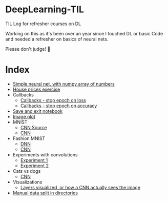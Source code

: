 # DeepLearning-TIL
TIL Log for refresher courses on DL

Working on this as it's been over an year since I touched DL or basic Code and needed a refresher on basics of neural nets.

Please don't judge! 🙈

# Index
- [Simple neural net, with numpy array of numbers](/coursera-TFInPractiseSpecialization/intro-to-tf/Week_1/Week%201.ipynb)
- [House prices exercise](/coursera-TFInPractiseSpecialization/intro-to-tf/Week_1/Week_1_ex_1.ipynb)
- Callbacks
  - [Callbacks - stop epoch on loss](/coursera-TFInPractiseSpecialization/intro-to-tf/Week_2/Callbacks%20-%20Loss%20autostop.ipynb)
  - [Callbacks - stop epoch on accuracy](/coursera-TFInPractiseSpecialization/intro-to-tf/Week_2/Callbacks%20Accuracy.ipynb)
- [Save and exit notebook](/coursera-TFInPractiseSpecialization/intro-to-tf/Week_2/Exercise2-Question%20(1).ipynb)
- [Image plot](/coursera-TFInPractiseSpecialization/intro-to-tf/Week_2/Fashion%20MNIST.ipynb)
- MNIST
  - [CNN Source](/coursera-TFInPractiseSpecialization/intro-to-tf/Week_3/Course_1_Part_6_Lesson_2_Notebook.ipynb)
  - [CNN](/coursera-TFInPractiseSpecialization/intro-to-tf/Week_2/Mnist.ipynb)
- Fashion MNIST
  - [DNN](/coursera-TFInPractiseSpecialization/intro-to-tf/Week_2/Fashion%20MNIST.ipynb)
  - [CNN](/coursera-TFInPractiseSpecialization/intro-to-tf/Week_3/ConvNet%20Fashion%20MNIST.ipynb)
- Experiments with convolutions
  - [Experiment 1](/coursera-TFInPractiseSpecialization/intro-to-tf/Week_3/Convolutions%20and%20pooling%20experiments.ipynb)
  - [Experiment 2](/coursera-TFInPractiseSpecialization/intro-to-tf/Week_3/Course_1_Part_6_Lesson_3_Notebook.ipynb)
- Cats vs dogs
  - [CNN](/coursera-TFInPractiseSpecialization/cnn-in-tf/week-1/cats-vs-dogs.ipynb)
- Visualizations
  - [Layers visualized, or how a CNN actually sees the image](/coursera-TFInPractiseSpecialization/cnn-in-tf/week-1/cats-vs-dogs.ipynb)
- [Manual data split in directories](/coursera-TFInPractiseSpecialization/cnn-in-tf/week-1/cats-v-dogs-manual-split-passed-submission.ipynb)

